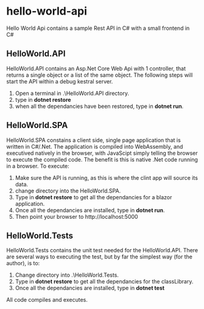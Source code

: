 # hello-world-api
Hello World Api contains a sample Rest API in C# with a small frontend in C#

## HelloWorld.API
HelloWorld.API contains an Asp.Net Core Web Api with 1 controller, that returns a single object or a list of the same object. The following steps will start the API within a debug kestral server. 
1. Open a terminal in .\HelloWorld.API directory.
2. type in **dotnet restore**
3. when all the dependancies have been restored, type in **dotnet run**.
    


## HelloWorld.SPA
HelloWorld.SPA constains a client side, single page application that is written in C#/.Net. The application is compiled into WebAssembly, and executived natively in the browser, with JavaScipt simply telling the browser to execute the compiled code.  The benefit is this is native .Net code running in a browser.  To execute:
1. Make sure the API is running, as this is where the clint app will source its data.
2. change directory into the HelloWorld.SPA.
3. Type in **dotnet restore** to get all the dependancies for a blazor application.
4. Once all the dependancies are installed, type in **dotnet run**. 
5. Then point your browser to http://localhost:5000


## HelloWorld.Tests
HelloWorld.Tests contains the unit test needed for the HelloWorld.API.  There are several ways to executing the test, but by far the simplest way (for the author), is to:
1. Change directory into .\HelloWorld.Tests.
2. Type in **dotnet restore** to get all the dependancies for the classLibrary.
3. Once all the dependancies are installed, type in **dotnet test**


All code compiles and executes. 



